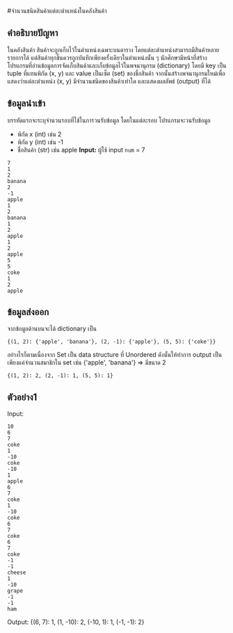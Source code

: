 #จำนวนชนิดสินค้าแต่ละตำแหน่งในคลังสินค้า

## คำอธิบายปัญหา

ในคลังสินค้า สินค้าจะถูกเก็บไว้ในตำแหน่งเฉพาะบนตาราง โดยแต่ละตำแหน่งสามารถมีสินค้าหลายรายการได้ แต่สินค้าทุกชิ้นควรถูกบันทึกเพียงครั้งเดียวในตำแหน่งนั้น ๆ นักศึกษามีหน้าที่สร้างโปรแกรมที่อ่านข้อมูลการจัดเก็บสินค้าและเก็บข้อมูลไว้ในพจนานุกรม (dictionary) โดยมี key เป็น tuple ที่แทนพิกัด (x, y) และ value เป็นเซ็ต (set) ของชื่อสินค้า จากนั้นสร้างพจนานุกรมใหม่เพื่อแสดงว่าแต่ละตำแหน่ง (x, y) มีจำนวนชนิดของสินค้าเท่าใด และแสดงผลลัพธ์ (output) ที่ได้

## ข้อมูลนำเข้า
บรรทัดแรกจะระบุจำนวนรอบที่ใช้ในการวนรับข้อมูล โดยในแต่ละรอบ โปรแกรมจะวนรับข้อมูล

* พิกัด x (int) เช่น 2
* พิกัด y (int) เช่น -1
* ชื่อสินค้า (str) เช่น apple
**Input:** ผู้ใช้ input `num` = 7
```
7
1
2
banana
2
-1
apple
1
2
banana
1
2
apple
1
2
apple
5
5
coke
1
2
apple
```
## ข้อมูลส่งออก
จากข้อมูลด้านบนจะได้ dictionary เป็น 
```
{(1, 2): {'apple', 'banana'}, (2, -1): {'apple'}, (5, 5): {'coke'}}
```
อย่างไรก็ตามเนื่องจาก Set เป็น data structure ที่ Unordered ดังนั้นให้ทำการ output เป็น
เพียงแค่จำนวนสมาชิกใน set เช่น {'apple', 'banana'} => มีขนาด 2
```
{(1, 2): 2, (2, -1): 1, (5, 5): 1}
```

## ตัวอย่าง1
Input:
```
10
6
7
coke
1
-10
coke
-10
1
apple
6
7
coke
1
-10
coke
6
7
coke
6
7
coke
-1
-1
cheese
1
-10
grape
-1
-1
ham
```
Output:
{(6, 7): 1, (1, -10): 2, (-10, 1): 1, (-1, -1): 2}
